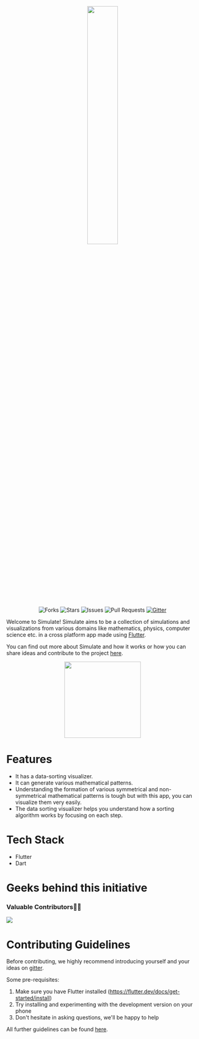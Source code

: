 <p align="center">
    <a href="https://github.com/cod-ed/simulate">
        <img src="https://raw.githubusercontent.com/cod-ed/assets/simulate/documentation/SimulateTitle.svg" width=40%>
        </img>
    </a>
</p>

<div align="center">

![Forks](https://img.shields.io/github/forks/cod-ed/simulate)
![Stars](https://img.shields.io/github/stars/cod-ed/simulate)
![Issues](https://img.shields.io/github/issues/cod-ed/simulate)
![Pull Requests](https://img.shields.io/github/issues-pr/cod-ed/simulate?)
[![Gitter](https://badges.gitter.im/codEd-org/simulate.svg)](https://gitter.im/codEd-org/simulate?utm_source=badge&utm_medium=badge&utm_campaign=pr-badge)

</div>

Welcome to Simulate! Simulate aims to be a collection of simulations and visualizations from various domains like mathematics, physics, computer science etc. in a cross platform app made using [Flutter](https://flutter.dev/).

You can find out more about Simulate and how it works or how you can share ideas and contribute to the project [here](https://cod-ed.github.io/simulate/).

<p align="center">
    <a href="https://cod-ed.github.io/simulate/web">
        <img src="https://raw.githubusercontent.com/cod-ed/assets/simulate/documentation/LaunchWebApp.svg" width=200px>
        </img>
    </a>
</p>

# Features

* It has a data-sorting visualizer.
* It can generate various mathematical patterns.
* Understanding the formation of various symmetrical and non-symmetrical mathematical patterns is tough but with this app, you can visualize them very easily.
* The data sorting visualizer helps you understand how a sorting algorithm works by focusing on each step.


#  Tech Stack
* Flutter
* Dart


# Geeks behind this initiative

### Valuable Contributors👨‍💻
<a href="https://github.com/cod-ed/simulate/graphs/contributors">
  <img src="https://contributors-img.web.app/image?repo=cod-ed/simulate" />
</a>


# Contributing Guidelines

Before contributing, we highly recommend introducing yourself and your ideas on [gitter](https://gitter.im/codEd-org/simulate).

Some pre-requisites:

1. Make sure you have Flutter installed (https://flutter.dev/docs/get-started/install)
2. Try installing and experimenting with the development version on your phone
3. Don't hesitate in asking questions, we'll be happy to help


All further guidelines can be found [here](https://cod-ed.github.io/simulate/contributing).
